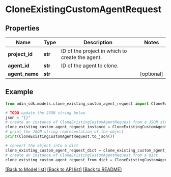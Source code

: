 # CloneExistingCustomAgentRequest


## Properties

Name | Type | Description | Notes
------------ | ------------- | ------------- | -------------
**project_id** | **str** | ID of the project in which to create the agent. | 
**agent_id** | **str** | ID of the agent to clone. | 
**agent_name** | **str** |  | [optional] 

## Example

```python
from odin_sdk.models.clone_existing_custom_agent_request import CloneExistingCustomAgentRequest

# TODO update the JSON string below
json = "{}"
# create an instance of CloneExistingCustomAgentRequest from a JSON string
clone_existing_custom_agent_request_instance = CloneExistingCustomAgentRequest.from_json(json)
# print the JSON string representation of the object
print(CloneExistingCustomAgentRequest.to_json())

# convert the object into a dict
clone_existing_custom_agent_request_dict = clone_existing_custom_agent_request_instance.to_dict()
# create an instance of CloneExistingCustomAgentRequest from a dict
clone_existing_custom_agent_request_from_dict = CloneExistingCustomAgentRequest.from_dict(clone_existing_custom_agent_request_dict)
```
[[Back to Model list]](../README.md#documentation-for-models) [[Back to API list]](../README.md#documentation-for-api-endpoints) [[Back to README]](../README.md)


